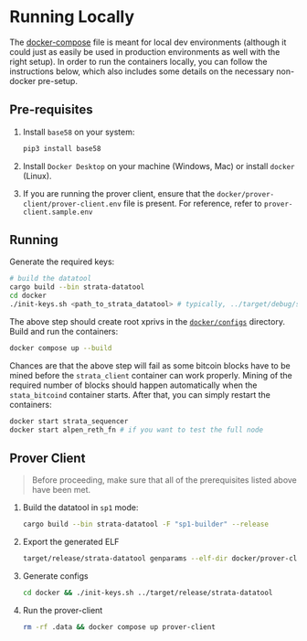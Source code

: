 # Running Locally

The [docker-compose](./docker-compose.yml) file is meant for local dev environments
(although it could just as easily be used in production environments as well with the right setup).
In order to run the containers locally, you can follow the instructions below,
which also includes some details on the necessary non-docker pre-setup.

## Pre-requisites

1. Install `base58` on your system:

    ```python
    pip3 install base58
    ```

1. Install `Docker Desktop` on your machine (Windows, Mac) or install `docker` (Linux).

1. If you are running the prover client, ensure that the `docker/prover-client/prover-client.env` file is present. For reference, refer to `prover-client.sample.env`

## Running

Generate the required keys:

```bash
# build the datatool
cargo build --bin strata-datatool
cd docker
./init-keys.sh <path_to_strata_datatool> # typically, ../target/debug/strata-datatool
```

The above step should create root xprivs in the [`docker/configs`](./configs) directory.
Build and run the containers:

```bash
docker compose up --build
```

Chances are that the above step will fail as some bitcoin blocks have to be mined before the `strata_client` container can work properly.
Mining of the required number of blocks should happen automatically when the `stata_bitcoind` container starts.
After that, you can simply restart the containers:

```bash
docker start strata_sequencer
docker start alpen_reth_fn # if you want to test the full node
```

## Prover Client

> Before proceeding, make sure that all of the prerequisites listed above have been met.

1. Build the datatool in `sp1` mode:

    ```bash
    cargo build --bin strata-datatool -F "sp1-builder" --release
    ```

2. Export the generated ELF

    ```bash
    target/release/strata-datatool genparams --elf-dir docker/prover-client/elfs/sp1 
    ```

3. Generate configs

    ```bash
    cd docker && ./init-keys.sh ../target/release/strata-datatool
    ```

4. Run the prover-client

    ```bash
    rm -rf .data && docker compose up prover-client
    ```
